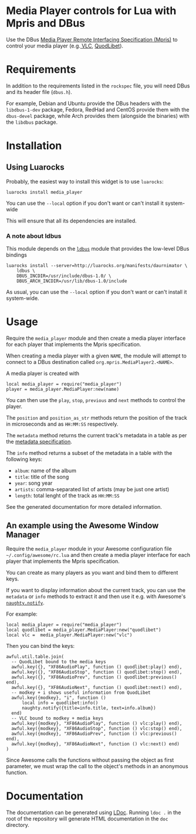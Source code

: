 # Media Player controls for Lua with Mpris and DBus

Use the DBus
[Media Player Remote Interfacing Specification (Mpris)](https://specifications.freedesktop.org/mpris-spec/2.2/)
to control your media player (e.g.[ VLC](https://www.videolan.org/),
[QuodLibet](https://quodlibet.readthedocs.io/)).

# Requirements

In addition to the requirements listed in the `rockspec` file, you will need DBus
and its header file (`dbus.h`).

For example, Debian and Ubuntu provide the DBus headers with the `libdbus-1-dev`
package, Fedora, RedHad and CentOS provide them with the `dbus-devel` package,
while Arch provides them (alongside the binaries) with the `libdbus` package.

# Installation

## Using Luarocks

Probably, the easiest way to install this widget is to use `luarocks`:

    luarocks install media_player

You can use the `--local` option if you don't want or can't install
it system-wide

This will ensure that all its dependencies are installed.

### A note about ldbus

This module depends on the [`ldbus`](https://github.com/daurnimator/ldbus)
module that provides the low-level DBus bindings

    luarocks install --server=http://luarocks.org/manifests/daurnimator \
        ldbus \
        DBUS_INCDIR=/usr/include/dbus-1.0/ \
        DBUS_ARCH_INCDIR=/usr/lib/dbus-1.0/include

As usual, you can use the `--local` option if you don't want or can't install
it system-wide.

# Usage

Require the `media_player` module and then create a media player interface
for each player that implements the Mpris specification.

When creating a media player with a given `NAME`, the module will
attempt to connect to a DBus destination called `org.mpris.MediaPlayer2.<NAME>`.

A media player is created with

    local media_player = require("media_player")
    player = media_player.MediaPlayer:new(name)

You can then use the `play`, `stop`, `previous` and `next` methods to control
the player.

The `position` and `position_as_str` methods return the position of the track
in microseconds and as `HH:MM:SS` respectively.

The `metadata` method returns the current track's metadata in a table as per the
[metadata specification](https://www.freedesktop.org/wiki/Specifications/mpris-spec/metadata/).

The `info` method returns a subset of the metadata in a table with the following
keys:

* `album`: name of the album
* `title`: title of the song
* `year`: song year
* `artists`: comma-separated list of artists (may be just one artist)
* `length`: total lenght of the track as `HH:MM:SS`

See the generated documentation for more detailed information.

## An example using the Awesome Window Manager

Require the `media_player` module in your Awesome configuration file
`~/.config/awesome/rc.lua` and then create a media player interface
for each player that implements the Mpris specification.

You can create as many players as you want and bind them to different keys.

If you want to display information about the current track, you can use the
`metadata` or `info` methods to extract it and then use it e.g. with Awesome's
[`naughty.notify`](https://awesomewm.org/doc/api/modules/naughty.html#notify).

For example:

    local media_player = require("media_player")
    local quodlibet = media_player.MediaPlayer:new("quodlibet")
    local vlc =  media_player.MediaPlayer:new("vlc")

Then you can bind the keys:

    awful.util.table.join(
      -- QuodLibet bound to the media keys
      awful.key({}, "XF86AudioPlay", function () quodlibet:play() end),
      awful.key({}, "XF86AudioStop", function () quodlibet:stop() end),
      awful.key({}, "XF86AudioPrev", function () quodlibet:previous() end),
      awful.key({}, "XF86AudioNext", function () quodlibet:next() end),
      -- modkey + i shows useful information from QuodLibet
      awful.key({modkey}, "i", function ()
          local info = quodlibet:info()
          naughty.notify({title=info.title, text=info.album})
      end)
      -- VLC bound to modkey + media keys
      awful.key({modkey}, "XF86AudioPlay", function () vlc:play() end),
      awful.key({modkey}, "XF86AudioStop", function () vlc:stop() end),
      awful.key({modkey}, "XF86AudioPrev", function () vlc:previous() end),
      awful.key({modkey}, "XF86AudioNext", function () vlc:next() end)
    )

Since Awesome calls the functions without passing the object as first parameter,
we must wrap the call to the object's methods in an anonymous function.

# Documentation

The documentation can be generated using [LDoc](http://stevedonovan.github.io/ldoc/).
Running `ldoc .` in the root of the repository will generate HTML documentation
in the `doc` directory.
